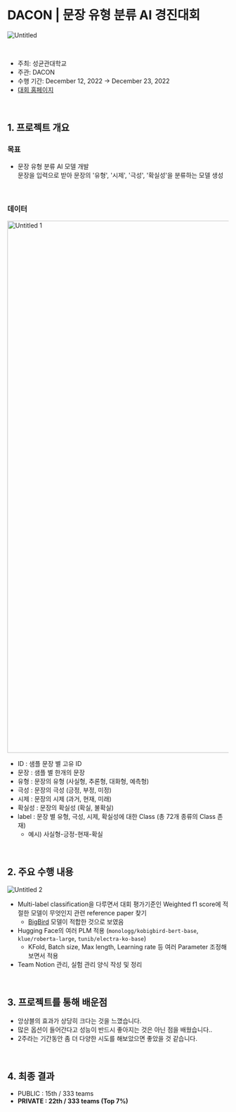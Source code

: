 # DACON |  문장 유형 분류 AI 경진대회
![Untitled](https://user-images.githubusercontent.com/103119868/218712997-2ffe2c85-e0a3-495f-bbf0-279f0d040783.png)

<br>

- 주최: 성균관대학교
- 주관: DACON
- 수행 기간: December 12, 2022 → December 23, 2022
- <a href="https://dacon.io/competitions/official/236037/overview/description">대회 홈페이지</a>

<br>


## 1. 프로젝트 개요
### 목표
- 문장 유형 분류 AI 모델 개발  
    문장을 입력으로 받아 문장의 '유형', '시제', '극성', '확실성'을 분류하는 모델 생성

<br>

### 데이터
<img width="1208" alt="Untitled 1" src="https://user-images.githubusercontent.com/103119868/218712977-fda1a19b-3121-40bb-81e1-2c3d5f12dcaa.png">

- ID : 샘플 문장 별 고유 ID
- 문장 : 샘플 별 한개의 문장
- 유형 : 문장의 유형 (사실형, 추론형, 대화형, 예측형)
- 극성 : 문장의 극성 (긍정, 부정, 미정)
- 시제 : 문장의 시제 (과거, 현재, 미래)
- 확실성 : 문장의 확실성 (확실, 불확실)
- label : 문장 별 유형, 극성, 시제, 확실성에 대한 Class (총 72개 종류의 Class 존재)
    - 예시) 사실형-긍정-현재-확실
    
<br>

## 2. 주요 수행 내용
![Untitled 2](https://user-images.githubusercontent.com/103119868/218712993-2f988986-0f76-4e58-99f5-3f17d7bb9e5b.png)


- Multi-label classification을 다루면서 대회 평가기준인 Weighted f1 score에 적절한 모델이 무엇인지 관련 reference paper 찾기
    - <a href="https://ieeexplore.ieee.org/stamp/stamp.jsp?arnumber=9826728">BigBird</a> 모델이 적합한 것으로 보였음
- Hugging Face의 여러 PLM 적용 (`monologg/kobigbird-bert-base`, `klue/roberta-large`, `tunib/electra-ko-base`)
    - KFold, Batch size, Max length, Learning rate 등 여러 Parameter 조정해보면서 적용
- Team Notion 관리, 실험 관리 양식 작성 및 정리

<br>

## 3. 프로젝트를 통해 배운점
- 앙상블의 효과가 상당히 크다는 것을 느꼈습니다.
- 많은 옵션이 들어간다고 성능이 반드시 좋아지는 것은 아닌 점을 배웠습니다..
- 2주라는 기간동안 좀 더 다양한 시도를 해보았으면 좋았을 것 같습니다.

<br>

## 4. 최종 결과
- PUBLIC  : 15th / 333 teams
- **PRIVATE : 22th / 333 teams (Top 7%)**